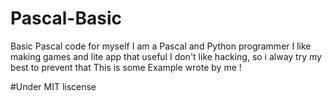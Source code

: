 # Pascal-Basic
Basic Pascal code for myself
I am a Pascal and Python programmer
I like making games and lite app that useful
I don't like hacking, so i alway try my best to prevent that
This is some Example wrote by me !

#Under MIT liscense
